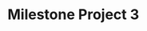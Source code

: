 # Milestone Project 3

<!--

User Stories
As a user I would like:

to add my recipes to my collection
to add other users recipes to my collection
to view other users recipes
to comment on other users recipes
to vote on other users recipes
to sort recipes by different users
to sort recipes by different cuisine
to sort recipes by different ingredient
to sort recipes by different meal type
to view recipes step by step while cooking
to give feedback to the website to help improve the experience



Design Resourse
https://www.furtherfood.com/submitrecipe/
https://www.bbcgoodfood.com/
https://tastesbetterfromscratch.com
https://www.allrecipes.com
https://www.facebook.com/


Documentation and Tutorials
https://www.w3schools.com/
https://getbootstrap.com/docs/4.3/
https://fontawesome.com/
https://docs.mongodb.com/
https://select2.org/
https://flask-pymongo.readthedocs.io/en/latest/
https://api.jquery.com/
https://developers.google.com/custom-search/docs/element
https://developers.google.com/custom-search/v1/introduction
http://api.mongodb.com/python/current/tutorial.html
http://flask.pocoo.org/docs/1.0/tutorial/
http://flask.pocoo.org/docs/0.12/patterns/flashing/
https://pythonise.com/feed/flask/flask-message-flashing
https://pythonprogramming.net/jquery-flask-tutorial/
https://www.sitesell.com/blog/2017/02/recipe-schema.htmlkno
https://www.w3schools.com/css/css_tooltip.asp
https://devinpractice.com/2019/03/25/flask-mongodb-tutorial/
https://www.tutorialspoint.com/flask/flask_sessions.htm
http://flask.pocoo.org/snippets/54/
https://medium.com/@egealpay1/flask-user-authentication-1eda0af6016c
https://stackoverflow.com/questions/1860482/when-do-you-choose-to-load-your-javascript-at-the-bottom-of-the-page-instead-of
https://overiq.com/flask-101/authentication-in-flask/
https://pythonspot.com/login-authentication-with-flask/
https://infinidum.com/2018/08/18/making-a-simple-login-system-with-flask-login/
https://stackoverflow.com/questions/36835615/difference-between-input-group-and-form-group
https://github.com/CoreyMSchafer/code_snippets/tree/master/Python/Flask_Blog


Libraries
https://github.com/ttskch/select2-bootstrap4-theme
https://github.com/select2/select2-bootstrap-theme


Code Snippets
https://stackoverflow.com/questions/7271482/getting-a-list-of-values-from-a-list-of-dicts
https://www.codeproject.com/Questions/1185082/How-to-create-input-field-with-a-button-click
http://jsfiddle.net/omugbdm1/3/
https://stackoverflow.com/questions/7020659/submit-form-using-a-button-outside-the-form-tag
https://ux.stackexchange.com/questions/58302/error-message-for-invalid-username
https://stackoverflow.com/questions/3736553/how-to-execute-function-after-image-is-loaded-into-a-div-with-jquery
https://stackoverflow.com/questions/51404129/how-to-access-external-javascript-files-through-jinjaflask/51405432
https://stackoverflow.com/questions/11178426/how-can-i-pass-data-from-flask-to-javascript-in-a-template/42158426
https://stackoverflow.com/questions/16310918/css-scale-and-square-center-crop-image
https://coderwall.com/p/ijrrpa/flask-flash-messages-as-bootstrap-alert


Conventions and Style Guides
https://stackoverflow.com/questions/3736553/how-to-execute-function-after-image-is-loaded-into-a-div-with-jquery
https://google.github.io/styleguide/htmlcssguide.html#ID_and_Class_Name_Delimiters
https://www.webfx.com/blog/web-design/20-html-best-practices-you-should-follow/
https://code.tutsplus.com/tutorials/30-css-best-practices-for-beginners--net-6741
https://code.tutsplus.com/tutorials/24-javascript-best-practices-for-beginners--net-5399
https://gist.github.com/sloria/7001839


Icon Credits
<div>Icons made by <a href="https://www.freepik.com/" title="Freepik">Freepik</a> from <a href="https://www.flaticon.com/"              title="Flaticon">www.flaticon.com</a> is licensed by <a href="http://creativecommons.org/licenses/by/3.0/"              title="Creative Commons BY 3.0" target="_blank">CC 3.0 BY</a></div>
<div>Icons made by <a href="https://www.freepik.com/" title="Freepik">Freepik</a> from <a href="https://www.flaticon.com/"              title="Flaticon">www.flaticon.com</a> is licensed by <a href="http://creativecommons.org/licenses/by/3.0/"              title="Creative Commons BY 3.0" target="_blank">CC 3.0 BY</a></div>
<div>Icons made by <a href="https://www.freepik.com/" title="Freepik">Freepik</a> from <a href="https://www.flaticon.com/"              title="Flaticon">www.flaticon.com</a> is licensed by <a href="http://creativecommons.org/licenses/by/3.0/"              title="Creative Commons BY 3.0" target="_blank">CC 3.0 BY</a></div>

-->